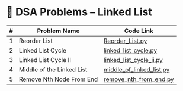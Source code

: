 # 📘 DSA Problems – Linked List

| # | Problem Name                  | Code Link                       |
|---|-------------------------------|----------------------------------|
| 1 | Reorder List                  | [Reorder_List.py](Reorder_List.py) |
| 2 | Linked List Cycle             | [linked_list_cycle.py](LinkedList/linked_list_cycle.py)     |
| 3 | Linked List Cycle II          | [linked_list_cycle_ii.py](LinkedList/linked_list_cycle_ii.py) |
| 4 | Middle of the Linked List     | [middle_of_linked_list.py](LinkedList/middle_of_linked_list.py) |
| 5 | Remove Nth Node From End      | [remove_nth_from_end.py](LinkedList/remove_nth_from_end.py) |
